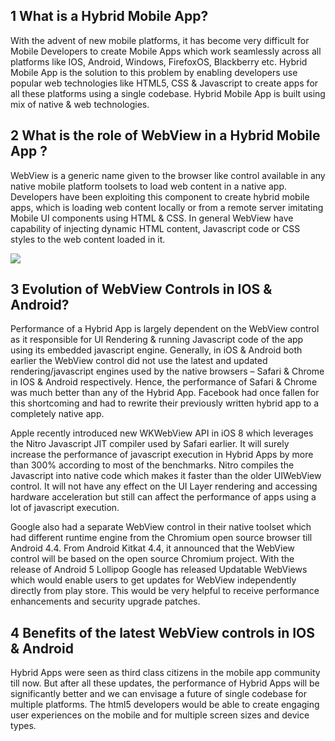 ## 1 What is a Hybrid Mobile App?

With the advent of new mobile platforms, it has become very difficult for Mobile Developers to create Mobile Apps which work seamlessly across all platforms like IOS, Android, Windows, FirefoxOS, Blackberry etc. Hybrid Mobile App is the solution to this problem by enabling developers use popular web technologies like HTML5, CSS & Javascript to create apps for all these platforms using a single codebase. Hybrid Mobile App is built using mix of native & web technologies.

## 2 What is the role of WebView in a Hybrid Mobile App ?

WebView is a generic name given to the browser like control available in any native mobile platform toolsets to load web content in a native app. Developers have been exploiting this component to create hybrid mobile apps, which is loading web content locally or from a remote server imitating Mobile UI components using HTML & CSS. In general WebView have capability of injecting dynamic HTML content, Javascript code or CSS styles to the web content loaded in it.

<img src='http://appsonmob.com/wp-content/uploads/2014/11/Screen-Shot-2014-11-21-at-5.39.55-pm-300x153.png'>

 ## 3 Evolution of WebView Controls in IOS & Android? 

Performance of a Hybrid App is largely dependent on the WebView control as it responsible for UI Rendering & running Javascript code of the app using its embedded javascript engine. Generally, in iOS & Android both earlier the WebView control did not use the latest and updated rendering/javascript engines used by the native browsers – Safari & Chrome in IOS & Android respectively. Hence, the performance of Safari & Chrome was much better than any of the Hybrid App. Facebook had once fallen for this shortcoming and had to rewrite their previously written hybrid app to a completely native app.

Apple recently introduced new WKWebView API in iOS 8 which leverages the Nitro Javascript JIT compiler used by Safari earlier. It will surely increase the performance of javascript execution in Hybrid Apps by more than 300% according to most of the benchmarks. Nitro compiles the Javascript into native code which makes it faster than the older UIWebView control. It will not have any effect on the UI Layer rendering and accessing hardware acceleration but still can affect the performance of apps using a lot of javascript execution.

Google also had a separate WebView control in their native toolset which had different runtime engine from the Chromium open source browser till Android 4.4. From Android Kitkat 4.4, it announced that the WebView control will be based on the open source Chromium project. With the release of Android 5 Lollipop Google has released Updatable WebViews which would enable users to get updates for WebView independently directly from play store. This would be very helpful to receive performance enhancements and security upgrade patches.

## 4 Benefits of the latest WebView controls in IOS & Android 

Hybrid Apps were seen as third class citizens in the mobile app community till now. But after all these updates, the performance of Hybrid Apps will be significantly better and we can envisage a future of single codebase for multiple platforms. The html5 developers would be able to create engaging user experiences on the mobile and for multiple screen sizes and device types.
